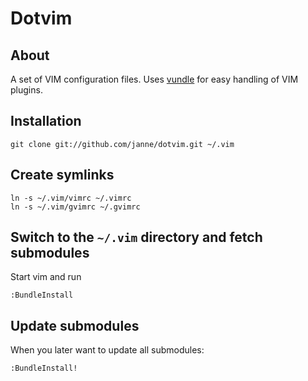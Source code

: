 Dotvim
======

About
-----

A set of VIM configuration files. Uses [vundle](https://github.com/gmarik/vundle) for easy handling of VIM plugins.

Installation
------------

    git clone git://github.com/janne/dotvim.git ~/.vim

Create symlinks
---------------

    ln -s ~/.vim/vimrc ~/.vimrc
    ln -s ~/.vim/gvimrc ~/.gvimrc

Switch to the `~/.vim` directory and fetch submodules
-----------------------------------------------------

Start vim and run

    :BundleInstall

Update submodules
-----------------

When you later want to update all submodules:

    :BundleInstall!
